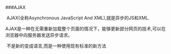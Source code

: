 ###AJAX    

​     AJAX(全称Asynchronous JavaScript And XML),就是异步的JS和XML.

​     AJAX是一种在无需重新加载整个页面的情况下，能够更新部分网页的技术,可以在浏览器中向服务器发送异步请求。

​     不是新的变成语言,而是一种使用现有标准的新方法